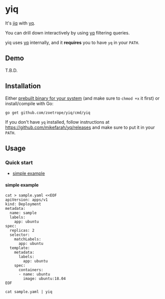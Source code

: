 # yiq

It's [jiq](https://github.com/fiatjaf/jiq) with [yq](https://github.com/mikefarah/yq).

You can drill down interactively by using [yq](https://github.com/mikefarah/yq) filtering queries.

yiq uses [yq](https://github.com/mikefarah/yq) internally, and it **requires** you to have `yq` in your `PATH`.

## Demo

T.B.D.

## Installation

Either [prebuilt binary for your system](https://github.com/fiatjaf/jiq/releases) (and make sure to `chmod +x` it first) or install/compile with Go:

```
go get github.com/zoetrope/yiq/cmd/yiq
```

If you don't have `yq` installed, follow instructions at https://github.com/mikefarah/yq/releases and make sure to put it in your `PATH`.

## Usage

### Quick start

* [simple example](#simple-example)

#### simple example

```
cat > sample.yaml <<EOF
apiVersion: apps/v1
kind: Deployment
metadata:
  name: sample
  labels:
    app: ubuntu
spec:
  replicas: 2
  selector:
    matchLabels:
      app: ubuntu
  template:
    metadata:
      labels:
        app: ubuntu
    spec:
      containers:
      - name: ubuntu
        image: ubuntu:18.04
EOF
```

```
cat sample.yaml | yiq
```

